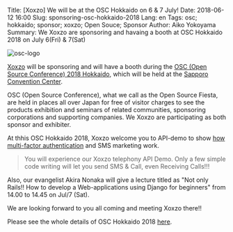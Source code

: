 Title: [Xoxzo] We will be at the OSC Hokkaido on 6 & 7 July!
Date: 2018-06-12 16:00
Slug: sponsoring-osc-hokkaido-2018
Lang: en
Tags: osc; hokkaido; sponsor; xoxzo; Open Souce; Sponsor
Author: Aiko Yokoyama
Summary: We Xoxzo are sponsoring and havaing a booth at OSC Hokkaido 2018 on July 6(Fri) & 7(Sat)

![osc-logo](/images/osc-banner.gif)


[Xoxzo](https://info.xoxzo.com/ja/) will be sponsoring and will have a booth during the 
[OSC (Open Source Conference) 2018 Hokkaido](https://www.ospn.jp/osc2018-do/), which will be held at the [Sapporo Convention Center](https://www.sora-scc.jp/eng/).


OSC (Open Source Conference), what we call as the Open Source Fiesta, are held in places all over Japan for free of visitor charges to see the products exhibition 
and seminars of related communities, sponsoring corporations and supporting companies. 
We Xoxzo are participating as both sponsor and exhibiter.

At thhis OSC Hokkaido 2018, Xoxzo welcome you to API-demo to show 
[how multi-factor authentication](https://www.xoxzo.com/en/about/use-cases/two-factor-authentication/) and 
SMS marketing work.

> You will experience our Xoxzo telephony API Demo. 
> Only a few simple code writing will let you send SMS & Call, even Receiving Calls!!!

Also, our evangelist Akira Nonaka will give a lecture titled as 
"Not only Rails!! How to develop a Web-applications using Django for beginners" 
from 14.00 to 14.45 on Jul/7 (Sat). 

We are looking forward to you all coming and meeting Xoxzo there!!

Please see the whole details of OSC Hokkaido 2018 [here](https://www.ospn.jp/osc2018-do/).
